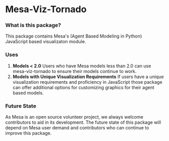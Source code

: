 # Mesa-Viz-Tornado

### What is this package?

This package contains Mesa's (Agent Based Modeling in Python) JavaScript based
visualizaton module. 

### Uses

1. **Models < 2.0** Users who have Mesa models less than 2.0 can use mesa-viz-tornado to ensure their models continue 
to work.
2. **Models with Unique Visualization Requirements** If users have a unique visualization requirements and proficiency 
in JavaScript those package can offer additional options for customizing graphics for their agent based models.

### Future State

As Mesa is an open source volunteer project, we always welcome contributors to aid in its development. The future state 
of this package will depend on Mesa user demand and contributors who can continue to improve this package. 


